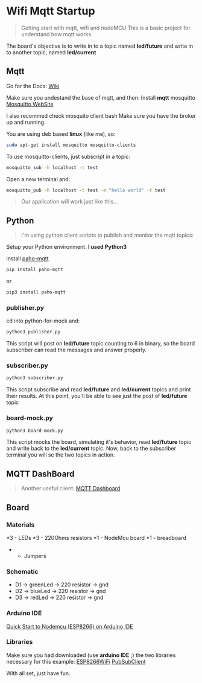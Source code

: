 # Wifi Mqtt Startup

>Getting start with mqtt, wifi and nodeMCU
This is a basic project for understand how mqtt works.

The board's objective is to write in to  a topic named **led/future** and write in to another topic, named **led/current**


## Mqtt ##

Go for the Docs:
[Wiki](https://github.com/mqtt/mqtt.github.io/wiki)

Make sure you undestand the base of mqtt, and then:
Install **mqtt** mosquitto 
[Mosquitto WebSite](mosquitto.org)

I also recommed check mosquito client bash
Make sure you have the broker up and running.

You are using deb based **linux** (like me), so:
```bash
sudo apt-get install mosquitto mosquitto-clients
```
To use mosquitto-clients, just subscript in a topic:
```bash
mosquitto_sub -h localhost -t test
```
Open a new terminal and:
```bash
mosquitto_pub -h localhost -t test -m "hello world" -t test
```

>Our application will work just like this...


## Python ##
>I'm using python client scripts to publish and monitor the mqtt topics:

Setup your Python environment. **I used Python3**

install [paho-mqtt](https://eclipse.org/paho/clients/python/)
```bash
pip install paho-mqtt
```
or
```bash
pip3 install paho-mqtt
```

### publisher.py
cd into python-for-mock and:
```bash
python3 publisher.py
```
This script will post on **led/future** topic counting to 6 in binary, so the board subscriber can read the messages and answer properly.

### subscriber.py
```bash
python3 subscriber.py
```
This script subscribe and read **led/future** and **led/current** topics and print their results.
At this point, you'll be able to see just the post of **led/future** topic

### board-mock.py
```bash
python3 board-mock.py
```
This script mocks the board, simulating it's behavior, read **led/future** topic and write back to the **led/current** topic.
Now, back to the subscriber terminal you will se the two topics in action.


## MQTT DashBoard ##
>Another useful client:
[MQTT Dashboard](https://play.google.com/store/apps/details?id=com.thn.iotmqttdashboard)


## Board ##

### Materials ###

*3 - LEDs
*3 - 220Ohms resistors
*1 - NodeMcu board
*1 - breadboard
*  - Jumpers

### Schematic ###

- D1 -> greenLed -> 220 resistor -> gnd
- D2 -> blueLed  -> 220 resistor -> gnd
- D3 -> redLed   -> 220 resistor -> gnd

### Arduino IDE ###
[Quick Start to Nodemcu (ESP8266) on Arduino IDE](http://www.instructables.com/id/Quick-Start-to-Nodemcu-ESP8266-on-Arduino-IDE/)

### Libraries ###
Make sure you had downloaded (use **arduino IDE** ;) the two libraries necessary for this example:
[ESP8266WiFi]()
[PubSubClient](https://pubsubclient.knolleary.net/)


With all set, just have fun.

